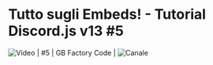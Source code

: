 # Tutto sugli Embeds! - Tutorial Discord.js v13 #5

![Video](https://youtu.be/64OxO55jzgU) | #5 |  GB Factory Code | ![Canale](https://www.youtube.com/channel/UCO8qGdzY_vZuBzri8bC7dOQ)
